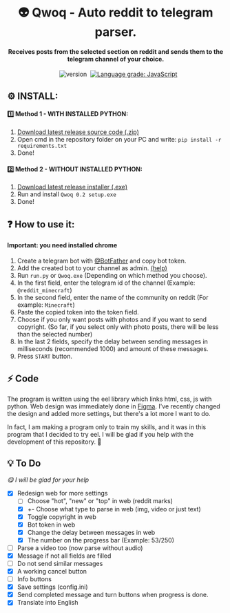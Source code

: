 <h1 align=center>👽 Qwoq - Auto reddit to telegram parser.</h1>
<h4 align=center>Receives posts from the selected section on reddit and sends them to the telegram channel of your choice.</h4>
  
<div align=center>
  <img src="https://img.shields.io/badge/Based%20on-eel-blueviolet" alt=""></img>
  <img src="https://img.shields.io/github/license/zafross/qwoq" alt=""></img>
  <img src="https://img.shields.io/github/commit-activity/m/zafross/qwoq" alt=""></img>
  <img src="https://img.shields.io/github/v/release/zafross/qwoq?display_name=tag&include_prereleases" alt="version"></img>
  <img src="https://img.shields.io/tokei/lines/github/zafross/Qwoq" alt="">
  <a href="https://lgtm.com/projects/g/zafross/Qwoq/context:javascript"><img alt="Language grade: JavaScript" src="https://img.shields.io/lgtm/grade/javascript/g/zafross/Qwoq.svg?logo=lgtm&logoWidth=18"/></a>
</div>

<div align=center>
  <img src="https://i.imgur.com/NGyslv9.gif" alt=""></img>
</div>

## ⚙️ INSTALL:

#### 1️⃣ Method 1 - WITH INSTALLED PYTHON:
1. [Download latest release source code (.zip)](https://github.com/zafross/Qwoq/releases/tag/v0.2-beta)
2. Open cmd in the repository folder on your PC and write: `pip install -r requirements.txt`
3. Done!

#### 2️⃣ Method 2 - WITHOUT INSTALLED PYTHON:
1. [Download latest release installer (.exe)](https://github.com/zafross/Qwoq/releases/tag/v0.2-beta)
2. Run and install `Qwoq 0.2 setup.exe`
3. Done!

## ❓ How to use it:
#### Important: you need installed chrome
1. Create a telegram bot with [@BotFather](https://t.me/BotFather) and copy bot token.
2. Add the created bot to your channel as admin. [(help)](https://stackoverflow.com/a/33497769/19632709)
3. Run `run.py` or `Qwoq.exe` (Depending on which method you choose).
4. In the first field, enter the telegram id of the channel (Example: `@reddit_minecraft`)
5. In the second field, enter the name of the community on reddit (For example: `Minecraft`)
6. Paste the copied token into the token field.
7. Choose if you only want posts with photos and if you want to send copyright. (So far, if you select only with photo posts, there will be less than the selected number)
8. In the last 2 fields, specify the delay between sending messages in milliseconds (recommended 1000) and amount of these messages.
9. Press `START` button.


## ⚡ Code
  The program is written using the eel library which links html, css, js with python. Web design was immediately done in [Figma](https://www.figma.com/file/7ZyhO41tvhen7h9H1s7JkC/Untitled). I've recently changed the design and added more settings, but there's a lot more I want to do.
  
  In fact, I am making a program only to train my skills, and it was in this program that I decided to try eel. I will be glad if you help with the development of this repository. 💜

## 💡 To Do
_😋 I will be glad for your help_
- [X] Redesign web for more settings
  - [ ] Choose "hot", "new" or "top" in web (reddit marks)
  - [X] +- Choose what type to parse in web (img, video or just text) 
  - [X] Toggle copyright in web
  - [X] Bot token in web
  - [X] Change the delay between messages in web
  - [X] The number on the progress bar (Example: 53/250)
- [ ] Parse a video too (now parse without audio)
- [X] Message if not all fields are filled
- [ ] Do not send similar messages 
- [X] A working cancel button
- [ ] Info buttons
- [X] Save settings (config.ini)
- [X] Send completed message and turn buttons when progress is done.
- [X] Translate into English
